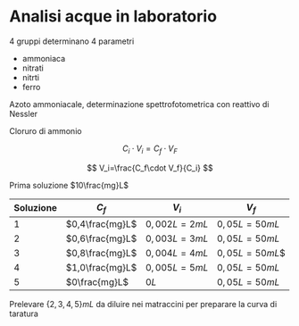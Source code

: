 # Analisi acque  in laboratorio

4 gruppi determinano 4 parametri

* ammoniaca
* nitrati
* nitrti
* ferro


Azoto ammoniacale, determinazione spettrofotometrica con reattivo di Nessler

Cloruro di ammonio


$$
C_i\cdot V_i = C_f \cdot V_F
$$

$$
V_i=\frac{C_f\cdot V_f}{C_i}
$$

Prima soluzione $10\frac{mg}L$


|Soluzione|$C_f$|$V_i$|$V_f$|
|---|---|---|---|
|1|$0,4\frac{mg}L$|$0,002L=2mL$|$0,05L=50mL$
|2|$0,6\frac{mg}L$|$0,003L=3mL$|$0,05L=50mL$
|3|$0,8\frac{mg}L$|$0,004L=4mL$|$0,05L=50mL$$
|4|$1,0\frac{mg}L$|$0,005L=5mL$|$0,05L=50mL$
|5|$0\frac{mg}L$|$0L$|$0,05L=50mL$

Prelevare $\{2,3,4,5\}mL$ da diluire nei matraccini per preparare la curva di taratura
<!--stackedit_data:
eyJoaXN0b3J5IjpbMzIzMTg1OTcsMTM2OTU2MzI4Miw0ODUzOD
EyMDgsNjQ2NDMyOTM4XX0=
-->